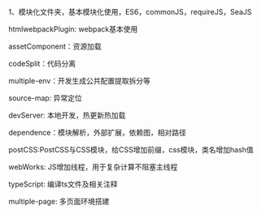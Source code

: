 1、模块化文件夹，基本模块化使用，ES6，commonJS，requireJS，SeaJS


htmlwebpackPlugin: webpack基本使用

assetComponent：资源加载

codeSplit：代码分离

multiple-env：开发生成公共配置提取拆分等

source-map: 异常定位

devServer: 本地开发，热更新热加载

dependence：模块解析，外部扩展，依赖图，相对路径

postCSS:PostCSS与CSS模块，给CSS增加前缀，css模块，类名增加hash值

webWorks: JS增加线程，用于复杂计算不阻塞主线程

typeScript: 编译ts文件及相关注释

multiple-page: 多页面环境搭建